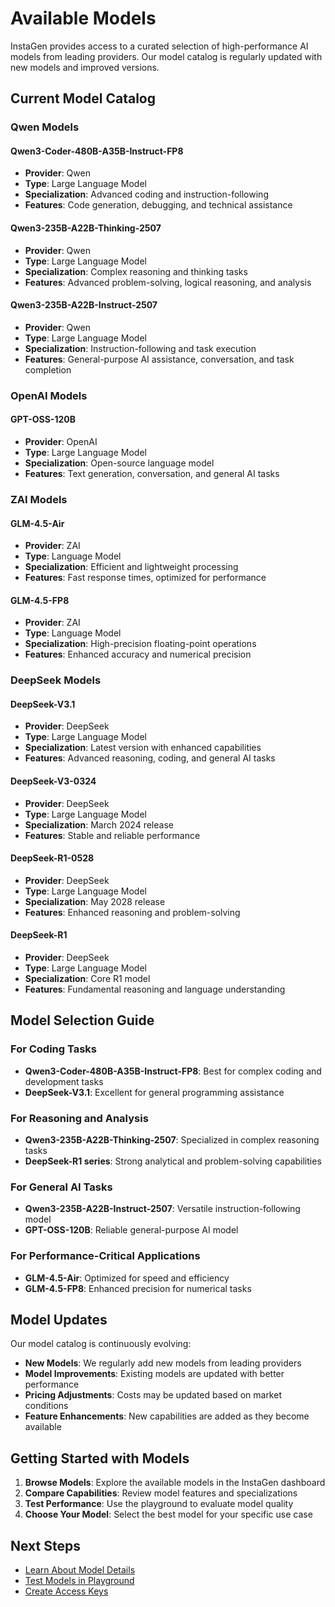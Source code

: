 # Available Models

InstaGen provides access to a curated selection of high-performance AI models from leading providers. Our model catalog is regularly updated with new models and improved versions.

## Current Model Catalog

### Qwen Models

#### Qwen3-Coder-480B-A35B-Instruct-FP8
- **Provider**: Qwen
- **Type**: Large Language Model
- **Specialization**: Advanced coding and instruction-following
- **Features**: Code generation, debugging, and technical assistance

#### Qwen3-235B-A22B-Thinking-2507
- **Provider**: Qwen
- **Type**: Large Language Model
- **Specialization**: Complex reasoning and thinking tasks
- **Features**: Advanced problem-solving, logical reasoning, and analysis

#### Qwen3-235B-A22B-Instruct-2507
- **Provider**: Qwen
- **Type**: Large Language Model
- **Specialization**: Instruction-following and task execution
- **Features**: General-purpose AI assistance, conversation, and task completion

### OpenAI Models

#### GPT-OSS-120B
- **Provider**: OpenAI
- **Type**: Large Language Model
- **Specialization**: Open-source language model
- **Features**: Text generation, conversation, and general AI tasks

### ZAI Models

#### GLM-4.5-Air
- **Provider**: ZAI
- **Type**: Language Model
- **Specialization**: Efficient and lightweight processing
- **Features**: Fast response times, optimized for performance

#### GLM-4.5-FP8
- **Provider**: ZAI
- **Type**: Language Model
- **Specialization**: High-precision floating-point operations
- **Features**: Enhanced accuracy and numerical precision

### DeepSeek Models

#### DeepSeek-V3.1
- **Provider**: DeepSeek
- **Type**: Large Language Model
- **Specialization**: Latest version with enhanced capabilities
- **Features**: Advanced reasoning, coding, and general AI tasks

#### DeepSeek-V3-0324
- **Provider**: DeepSeek
- **Type**: Large Language Model
- **Specialization**: March 2024 release
- **Features**: Stable and reliable performance

#### DeepSeek-R1-0528
- **Provider**: DeepSeek
- **Type**: Large Language Model
- **Specialization**: May 2028 release
- **Features**: Enhanced reasoning and problem-solving

#### DeepSeek-R1
- **Provider**: DeepSeek
- **Type**: Large Language Model
- **Specialization**: Core R1 model
- **Features**: Fundamental reasoning and language understanding

## Model Selection Guide

### For Coding Tasks
- **Qwen3-Coder-480B-A35B-Instruct-FP8**: Best for complex coding and development tasks
- **DeepSeek-V3.1**: Excellent for general programming assistance

### For Reasoning and Analysis
- **Qwen3-235B-A22B-Thinking-2507**: Specialized in complex reasoning tasks
- **DeepSeek-R1 series**: Strong analytical and problem-solving capabilities

### For General AI Tasks
- **Qwen3-235B-A22B-Instruct-2507**: Versatile instruction-following model
- **GPT-OSS-120B**: Reliable general-purpose AI model

### For Performance-Critical Applications
- **GLM-4.5-Air**: Optimized for speed and efficiency
- **GLM-4.5-FP8**: Enhanced precision for numerical tasks

## Model Updates

Our model catalog is continuously evolving:

- **New Models**: We regularly add new models from leading providers
- **Model Improvements**: Existing models are updated with better performance
- **Pricing Adjustments**: Costs may be updated based on market conditions
- **Feature Enhancements**: New capabilities are added as they become available

## Getting Started with Models

1. **Browse Models**: Explore the available models in the InstaGen dashboard
2. **Compare Capabilities**: Review model features and specializations
3. **Test Performance**: Use the playground to evaluate model quality
4. **Choose Your Model**: Select the best model for your specific use case

## Next Steps

- [Learn About Model Details](model-details.md)
- [Test Models in Playground](../get-started.md#step-4-test-a-model)
- [Create Access Keys](../access-keys/create-key.md)
